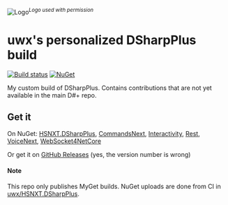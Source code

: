 ![Logo](https://i.imgur.com/OFss364.png)_<sup>Logo used with permission</sup>_
# uwx's personalized DSharpPlus build

[![Build status](https://ci.appveyor.com/api/projects/status/nh5afefutje8dlf4/branch/master?svg=true)](https://ci.appveyor.com/project/uwx/dsharpplus/branch/master)
[![NuGet](https://img.shields.io/nuget/vpre/HSNXT.DSharpPlus.svg)](https://nuget.org/packages/HSNXT.DSharpPlus)

My custom build of DSharpPlus. Contains contributions that are not yet available in the main D#+ repo.

## Get it
On NuGet: [HSNXT.DSharpPlus](https://www.nuget.org/packages/HSNXT.DSharpPlus/),
[CommandsNext](https://www.nuget.org/packages/HSNXT.DSharpPlus.CommandsNext/),
[Interactivity](https://www.nuget.org/packages/HSNXT.DSharpPlus.Interactivity/),
[Rest](https://www.nuget.org/packages/HSNXT.DSharpPlus.Rest/), 
[VoiceNext](https://www.nuget.org/packages/HSNXT.DSharpPlus.VoiceNext/), 
[WebSocket4NetCore](https://www.nuget.org/packages/HSNXT.DSharpPlus.WebSocket.WebSocket4NetCore/)

Or get it on [GitHub Releases](https://github.com/uwx/DSharpPlus/releases) (yes, the version number is wrong)

#### Note
This repo only publishes MyGet builds. NuGet uploads are done from CI in [uwx/HSNXT.DSharpPlus](https://github.com/uwx/HSNXT.DSharpPlus).
